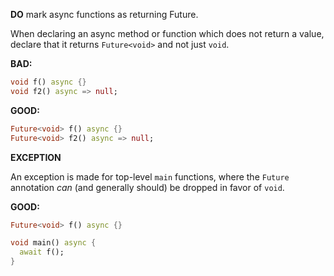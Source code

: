 **DO** mark async functions as returning Future<void>.

When declaring an async method or function which does not return a value,
declare that it returns `Future<void>` and not just `void`.

**BAD:**
```dart
void f() async {}
void f2() async => null;
```

**GOOD:**
```dart
Future<void> f() async {}
Future<void> f2() async => null;
```

**EXCEPTION**

An exception is made for top-level `main` functions, where the `Future`
annotation *can* (and generally should) be dropped in favor of `void`.

**GOOD:**
```dart
Future<void> f() async {}

void main() async {
  await f();
}
```
